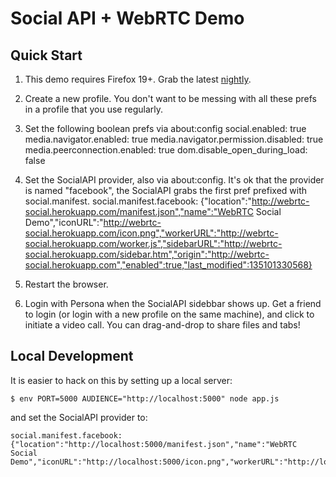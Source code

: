 Social API + WebRTC Demo
========================

Quick Start
-----------
1. This demo requires Firefox 19+. Grab the latest [nightly](http://nightly.mozilla.org).

2. Create a new profile.  You don't want to be messing with all these prefs in a profile that you use regularly.

3. Set the following boolean prefs via about:config
    social.enabled: true
    media.navigator.enabled: true
    media.navigator.permission.disabled: true
    media.peerconnection.enabled: true
    dom.disable_open_during_load: false

4. Set the SocialAPI provider, also via about:config. It's ok that the provider is named "facebook", the SocialAPI grabs the first pref prefixed with social.manifest.
    social.manifest.facebook: {"location":"http://webrtc-social.herokuapp.com/manifest.json","name":"WebRTC Social Demo","iconURL":"http://webrtc-social.herokuapp.com/icon.png","workerURL":"http://webrtc-social.herokuapp.com/worker.js","sidebarURL":"http://webrtc-social.herokuapp.com/sidebar.htm","origin":"http://webrtc-social.herokuapp.com","enabled":true,"last_modified":135101330568}

5. Restart the browser.

6. Login with Persona when the SocialAPI sidebbar shows up. Get a friend to login (or login with a new profile on the same machine), and click to initiate a video call. You can drag-and-drop to share files and tabs!

Local Development
-----------------
It is easier to hack on this by setting up a local server:

    $ env PORT=5000 AUDIENCE="http://localhost:5000" node app.js

and set the SocialAPI provider to:

    social.manifest.facebook: {"location":"http://localhost:5000/manifest.json","name":"WebRTC Social Demo","iconURL":"http://localhost:5000/icon.png","workerURL":"http://localhost:5000/worker.js","sidebarURL":"http://localhost:5000/sidebar.htm","origin":"http://localhost:5000","enabled":true,"last_modified":135101330568}

